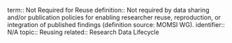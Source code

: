term:: Not Required for Reuse
definition:: Not required by data sharing and/or publication policies for enabling researcher reuse, reproduction, or integration of published findings (definition source: MOMSI WG).
identifier:: N/A
topic:: Reusing
related:: Research Data Lifecycle